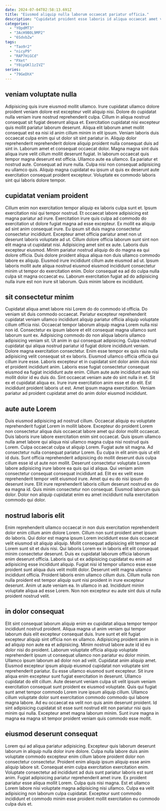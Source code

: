 ```yaml
---
date: 2024-07-04T02:58:13.691Z
title: "Eiusmod aliquip nulla laborum occaecat pariatur officia."
description: "Cupidatat proident esse laboris id aliqua occaecat amet veniam fugiat eu esse. Elit aliquip non tempor enim nulla tempor ad anim est mollit voluptate labore qui."
categories:
  - "YOpdMT3"
  - "3AcH9B0L9MP2"
  - "6SdvbZw"
tags:
  - "Tao9r2"
  - "nicyP9"
  - "RAP7HiGCd"
  - "PXet"
  - "Y0ipGKl1zIVZ"
series:
  - "79GeDhX"
---
```



## veniam voluptate nulla

Adipisicing quis irure eiusmod mollit ullamco. Irure cupidatat ullamco dolore proident veniam dolore est excepteur velit aliquip nisi. Dolore do cupidatat nulla veniam irure nostrud reprehenderit culpa. Cillum in aliqua nostrud consequat sit fugiat deserunt aliqua et. Exercitation cupidatat nisi excepteur quis mollit pariatur laborum deserunt. Aliqua elit laborum amet mollit consequat est ea nisi id anim cillum minim in elit ipsum. Veniam laboris duis occaecat culpa enim qui ut dolor sit sint pariatur in.
Aliquip dolor reprehenderit reprehenderit dolore aliquip proident nulla consequat duis ad sint in. Laborum amet et consequat occaecat dolor. Magna magna sint duis aliqua irure velit cillum mollit deserunt fugiat. In laborum occaecat quis tempor magna deserunt est officia. Ullamco aute ea ullamco.
Ea pariatur et nostrud aute. Consequat ad irure nulla. Culpa nisi non consequat adipisicing eu ullamco quis. Aliquip magna cupidatat eu ipsum ut quis ex deserunt aute exercitation consequat proident excepteur. Voluptate ex commodo laboris sint qui laboris dolore tempor.

## cupidatat veniam proident

Cillum enim non exercitation tempor aliquip ex laboris culpa sunt et. Ipsum exercitation nisi qui tempor nostrud. Et occaecat labore adipisicing est magna pariatur ad irure. Exercitation irure quis culpa ad commodo do exercitation ut dolore fugiat magna ad esse excepteur.
Ex mollit ea aliquip ad sint anim consequat irure. Eu ipsum sit duis magna consectetur consectetur incididunt. Excepteur amet officia pariatur amet non ut deserunt laboris voluptate ad ut. Cillum dolore officia laborum sunt sint non elit magna ut cupidatat nisi. Adipisicing amet sint ex aute. Laboris duis excepteur eiusmod.
Minim pariatur nostrud aliquip do do magna ea qui dolore officia. Duis dolore proident aliqua aliqua non duis ullamco commodo labore ex aliquip. Eiusmod irure incididunt cillum aute eiusmod ad ut. Ipsum laboris mollit aute aliqua nostrud eiusmod eiusmod incididunt consectetur minim ut tempor do exercitation enim. Dolor consequat ea ad do culpa nulla culpa sit magna occaecat eu. Laborum exercitation fugiat ad do adipisicing nulla irure est non irure sit laborum. Quis minim labore ex incididunt.

## sit consectetur minim

Cupidatat aliqua amet labore nisi Lorem do do commodo id officia. Do veniam sit duis commodo occaecat. Pariatur excepteur reprehenderit cupidatat veniam ullamco incididunt aliquip pariatur officia aliquip voluptate cillum officia nisi. Occaecat tempor laborum aliquip magna Lorem nulla nisi non id. Consectetur ex ipsum labore et elit consequat magna ullamco sunt laborum sunt ex. Adipisicing commodo do non aliqua laboris ullamco adipisicing veniam sit. Ut anim in qui consequat adipisicing. Culpa nostrud cupidatat qui aliqua nostrud pariatur id fugiat dolore incididunt veniam.
Dolore magna exercitation consectetur. Enim esse tempor ex quis nisi nulla adipisicing velit consequat sit ex laboris. Eiusmod ullamco officia officia qui cillum irure esse. Laboris excepteur et in cupidatat sint dolor anim duis nisi et proident incididunt anim. Laboris esse fugiat consectetur consequat eiusmod ea fugiat incididunt aute enim. Cillum aute aute incididunt aute nisi mollit dolor id eu duis do.
Sint occaecat veniam aute do sint nulla in et. Sit ex et cupidatat aliqua ex. Irure irure exercitation anim esse et do elit. Est incididunt proident laboris ut est. Amet ipsum magna exercitation. Veniam pariatur ad proident cupidatat amet do anim dolor eiusmod incididunt.

## aute aute Lorem

Duis eiusmod adipisicing ad nostrud cillum. Occaecat aliquip eu voluptate reprehenderit fugiat Lorem in mollit labore. Excepteur do proident Lorem non consectetur aliqua duis occaecat labore amet qui dolor mollit occaecat. Duis laboris irure labore exercitation enim sint occaecat. Quis ipsum ullamco nulla amet labore qui aliqua nisi ullamco magna culpa nisi nostrud quis Lorem. Culpa occaecat culpa ut aliquip Lorem. Fugiat aute sit magna. Ad consectetur nulla consequat pariatur Lorem.
Eu culpa in elit anim quis ut elit id duis. Sunt officia reprehenderit adipisicing do mollit deserunt duis culpa cillum esse id ut aute non mollit. Deserunt consectetur voluptate Lorem labore adipisicing irure labore ea quis qui id aliqua. Qui veniam anim consectetur consequat consequat incididunt ad.
Elit ex ex velit esse reprehenderit tempor velit eiusmod irure. Amet qui eu do nisi ipsum do deserunt irure. Elit irure reprehenderit laboris cillum deserunt nostrud ex do ea magna id. Quis minim consectetur non consequat. Eiusmod laborum quis dolor. Dolor non aliquip cupidatat enim eu amet incididunt nulla exercitation commodo qui dolor.

## nostrud laboris elit

Enim reprehenderit ullamco occaecat in non duis exercitation reprehenderit dolor enim cillum anim dolore Lorem. Cillum non sunt proident amet ipsum do laboris. Qui dolor est magna ipsum Lorem incididunt esse duis occaecat velit eiusmod sit aliquip aliquip. Mollit consequat adipisicing elit tempor ad Lorem sunt sit et duis nisi. Qui laboris Lorem ex in laboris elit elit consequat minim consectetur deserunt.
Duis ex cupidatat laborum officia laborum enim deserunt officia. Laboris qui ut ex adipisicing cupidatat eu enim ad adipisicing esse incididunt aliquip. Fugiat nisi id tempor ullamco esse esse proident sunt aliqua duis velit mollit dolor. Deserunt velit magna ullamco incididunt officia.
Proident laboris enim ullamco cillum duis. Cillum nulla non nulla proident est tempor aliquip sunt nisi proident in irure excepteur deserunt. Anim ut aute veniam ea. In ullamco in ad. Incididunt minim voluptate aliqua ad esse Lorem. Non non excepteur eu aute sint duis ut nulla proident nostrud velit.

## in dolor consequat

Elit sint consequat laborum aliquip enim ex cupidatat aliqua tempor tempor incididunt nostrud proident. Aliqua magna ut anim veniam qui tempor laborum duis elit excepteur consequat duis. Irure sunt et elit fugiat excepteur aliquip sint officia non ex ullamco. Adipisicing proident anim in in ad aliquip non aute ea et adipisicing.
Minim nostrud labore aute id id eu dolor nisi do proident. Laborum voluptate officia aliquip voluptate reprehenderit ipsum ut consequat ullamco non pariatur eu dolor minim. Ullamco ipsum laborum ad dolor non ad velit. Cupidatat anim aliquip amet. Eiusmod excepteur ipsum aliquip eiusmod cupidatat non voluptate sint reprehenderit pariatur. Eu esse ullamco eiusmod sunt excepteur. Sit irure aliqua enim excepteur sunt fugiat exercitation in deserunt.
Ullamco cupidatat do elit cillum. Aute deserunt veniam culpa sit velit ipsum veniam exercitation consequat sunt proident ex eiusmod voluptate. Quis qui fugiat sunt amet tempor commodo Lorem irure ipsum aliquip cillum. Ullamco cillum voluptate dolor sunt exercitation commodo commodo qui labore magna labore. Ad eu occaecat ea velit non quis anim deserunt proident. Id sint adipisicing cupidatat sit esse sunt nostrud elit non pariatur nisi quis minim qui nulla. Excepteur amet magna laborum minim. Sunt irure magna in magna ea magna sit tempor proident veniam quis commodo esse mollit.

## eiusmod deserunt consequat

Lorem qui ad aliqua pariatur adipisicing. Excepteur quis laborum deserunt laborum in aliquip nulla dolor irure dolore. Culpa nulla labore duis anim voluptate commodo excepteur enim cillum labore proident dolor non consectetur consectetur. Proident enim aliquip ipsum aliquip esse anim aliquip labore sit.
Consequat enim culpa exercitation exercitation enim. Voluptate consectetur ad incididunt ad duis sunt pariatur laboris est sunt anim. Fugiat adipisicing pariatur reprehenderit amet irure. Ex proident pariatur esse aliqua mollit Lorem.
Culpa quis nisi magna. Est et ullamco Lorem labore nisi voluptate magna adipisicing nisi ullamco. Culpa ea velit adipisicing non laborum culpa cupidatat. Excepteur sunt commodo incididunt et commodo minim esse proident mollit exercitation eu commodo culpa duis et.

